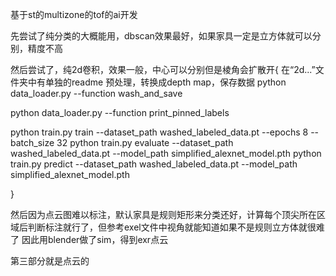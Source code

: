   基于st的multizone的tof的ai开发

  先尝试了纯分类的大概能用，dbscan效果最好，如果家具一定是立方体就可以分别，精度不高

  然后尝试了，纯2d卷积，效果一般，中心可以分别但是棱角会扩散开{
  在“2d...”文件夹中有单独的readme
  预处理，转换成depth map，保存数据
python data_loader.py --function wash_and_save

python data_loader.py --function print_pinned_labels

python train.py train --dataset_path washed_labeled_data.pt --epochs 8 --batch_size 32
python train.py evaluate --dataset_path washed_labeled_data.pt --model_path simplified_alexnet_model.pth
python train.py predict --dataset_path washed_labeled_data.pt --model_path simplified_alexnet_model.pth

  }

  然后因为点云图难以标注，默认家具是规则矩形来分类还好，计算每个顶尖所在区域后判断标注就行了，但参考exel文件中视角就能知道如果不是规则立方体就很难了
因此用blender做了sim，得到exr点云

第三部分就是点云的
  

